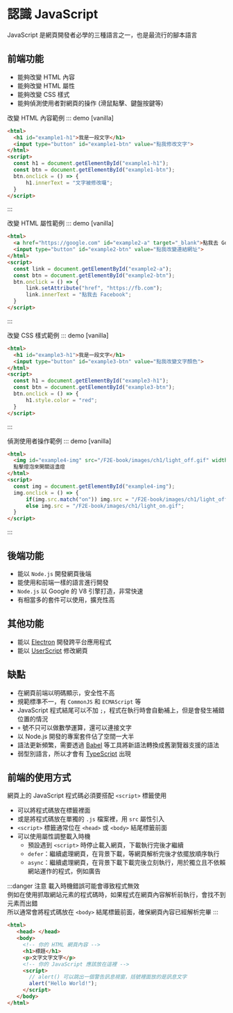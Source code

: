 # 認識 JavaScript

JavaScript 是網頁開發者必學的三種語言之一，也是最流行的腳本語言

## 前端功能
- 能夠改變 HTML 內容
- 能夠改變 HTML 屬性
- 能夠改變 CSS 樣式
- 能夠偵測使用者對網頁的操作 (滑鼠點擊、鍵盤按鍵等)

改變 HTML 內容範例
::: demo [vanilla]
```html
<html>
  <h1 id="example1-h1">我是一段文字</h1>
  <input type="button" id="example1-btn" value="點我修改文字">
</html>
<script>
  const h1 = document.getElementById("example1-h1");
  const btn = document.getElementById("example1-btn");
  btn.onclick = () => {
      h1.innerText = "文字被修改囉";
  }
</script>
```
:::

改變 HTML 屬性範例
::: demo [vanilla]
```html
<html>
  <a href="https://google.com" id="example2-a" target="_blank">點我去 Google</a><br><br>
  <input type="button" id="example2-btn" value="點我改變連結網址">
</html>
<script>
  const link = document.getElementById("example2-a");
  const btn = document.getElementById("example2-btn");
  btn.onclick = () => {
      link.setAttribute("href", "https://fb.com");
      link.innerText = "點我去 Facebook";
  }
</script>
```
:::

改變 CSS 樣式範例
::: demo [vanilla]
```html
<html>
  <h1 id="example3-h1">我是一段文字</h1>
  <input type="button" id="example3-btn" value="點我改變文字顏色">
</html>
<script>
  const h1 = document.getElementById("example3-h1");
  const btn = document.getElementById("example3-btn");
  btn.onclick = () => {
      h1.style.color = "red";
  }
</script>
```
:::

偵測使用者操作範例
::: demo [vanilla]
```html
<html>
  <img id="example4-img" src="/F2E-book/images/ch1/light_off.gif" width="100" height="180">
  點擊燈泡來開關這盞燈
</html>
<script>
  const img = document.getElementById("example4-img");
  img.onclick = () => {
      if(img.src.match("on")) img.src = "/F2E-book/images/ch1/light_off.gif";
      else img.src = "/F2E-book/images/ch1/light_on.gif";
  }
</script>
```
:::

## 後端功能
- 能以 `Node.js` 開發網頁後端
- 能使用和前端一樣的語言進行開發
- `Node.js` 以 Google 的 V8 引擎打造，非常快速
- 有相當多的套件可以使用，擴充性高

## 其他功能
- 能以 [Electron](https://electronjs.org/) 開發跨平台應用程式
- 能以 [UserScript](https://greasyfork.org/zh-TW) 修改網頁

## 缺點
- 在網頁前端以明碼顯示，安全性不高
- 規範標準不一，有 `CommonJS` 和 `ECMAScript` 等
- JavaScript 程式結尾可以不加 `;`，程式在執行時會自動補上，但是會發生補錯位置的情況
- `+` 號不只可以做數學運算，還可以連接文字
- 以 Node.js 開發的專案套件佔了空間一大半
- 語法更新頻繁，需要透過 [Babel](https://babeljs.io/) 等工具將新語法轉換成舊瀏覽器支援的語法
- 弱型別語言，所以才會有 [TypeScript](https://www.typescriptlang.org/) 出現

## 前端的使用方式
網頁上的 JavaScript 程式碼必須要搭配 `<script>` 標籤使用
- 可以將程式碼放在標籤裡面
- 或是將程式碼放在單獨的 `.js` 檔案裡，用 `src` 屬性引入
- `<script>` 標籤通常位在 `<head>` 或 `<body>` 結尾標籤前面
- 可以使用屬性調整載入時機  
  - 預設遇到 `<script>` 時停止載入網頁，下載執行完後才繼續
  - `defer`：繼續處理網頁，在背景下載，等網頁解析完後才依擺放順序執行
  - `async`：繼續處理網頁，在背景下載下載完後立刻執行，用於獨立且不依賴網站運作的程式，例如廣告

:::danger 注意
載入時機錯誤可能會導致程式無效  
例如在使用抓取網站元素的程式碼時，如果程式在網頁內容解析前執行，會找不到元素而出錯  
所以通常會將程式碼放在 `<body>` 結尾標籤前面，確保網頁內容已經解析完畢
:::

```html {8-11}
<html>
   <head> </head>
   <body>
     <!-- 你的 HTML 網頁內容 -->
     <h1>標題</h1>
     <p>文字文字文字</p>
     <!-- 你的 JavaScript 應該放在這裡 -->
     <script>
       // alert() 可以跳出一個警告訊息視窗，括號裡面放的是訊息文字
       alert("Hello World!");
     </script>
   </body>
</html> 
```
